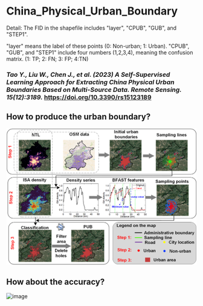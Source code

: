 # China_Physical_Urban_Boundary

Detail:
  The FID in the shapefile includes "layer", "CPUB", "GUB", and "STEP1".

  "layer" means the label of these points (0: Non-urban; 1: Urban).
  "CPUB", "GUB", and "STEP1" include four numbers (1,2,3,4), meaning the confusion matrix. 
  (1: TP; 2: FN; 3: FP; 4:TN)

### _Tao Y., Liu W., Chen J., et al. (2023) A Self-Supervised Learning Approach for Extracting China Physical Urban Boundaries Based on Multi-Source Data. Remote Sensing. 15(12):3189._ https://doi.org/10.3390/rs15123189

## **How to produce the urban boundary?**
![image](https://github.com/yuantaogiser/China_Physical_Urban_Boundary/blob/main/Flowchart.png)

## **How about the accuracy?**
![image](https://github.com/yuantaogiser/China_Physical_Urban_Boundary/blob/main/Comparison.png)
